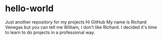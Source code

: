 # hello-world
Just another repository for my projects
Hi GitHub
My name is Richard Venegas but you can tell me William, I don't like Richard.
I decided it's time to learn to do projects in a professional way.
